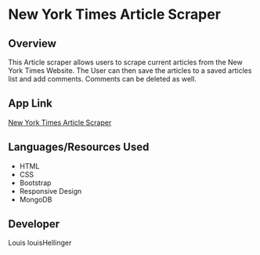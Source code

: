 # New York Times Article Scraper

## Overview

This Article scraper allows users to scrape current articles from the New York Times Website. The User can then save the articles to a saved articles list and add comments.
Comments can be deleted as well.

## App Link
[New York Times Article Scraper](https://webnewsscraper.herokuapp.com/)

## Languages/Resources Used

- HTML
- CSS
- Bootstrap
- Responsive Design
- MongoDB

## Developer
Louis louisHellinger
